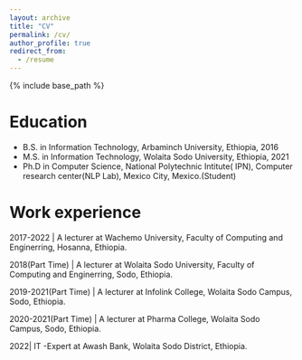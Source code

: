 ```yaml
---
layout: archive
title: "CV"
permalink: /cv/
author_profile: true
redirect_from:
  - /resume
---
```


{% include base_path %}

Education
======
* B.S. in Information Technology, Arbaminch University, Ethiopia, 2016
* M.S. in Information Technology, Wolaita Sodo University, Ethiopia, 2021
* Ph.D in Computer Science, National Polytechnic Intitute( IPN), Computer research center(NLP Lab), Mexico City, Mexico.(Student)

Work experience
======
2017-2022 | A lecturer at Wachemo University, Faculty of Computing and Enginerring, Hosanna, Ethiopia.

2018(Part Time) | A lecturer at Wolaita Sodo University, Faculty of Computing and Enginerring, Sodo, Ethiopia.

2019-2021(Part Time) | A lecturer at Infolink College, Wolaita Sodo Campus, Sodo, Ethiopia.

2020-2021(Part Time) | A lecturer at Pharma College, Wolaita Sodo Campus, Sodo, Ethiopia.

2022| IT -Expert at Awash Bank, Wolaita Sodo District, Ethiopia.
  
